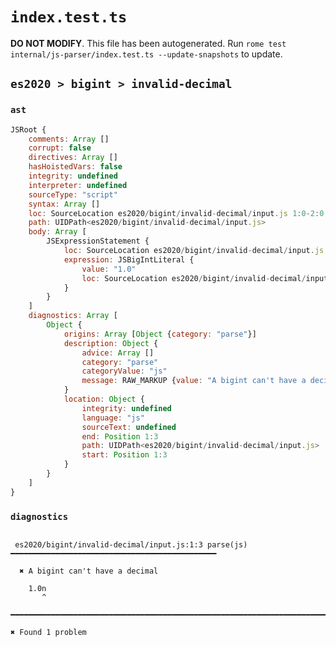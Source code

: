 # `index.test.ts`

**DO NOT MODIFY**. This file has been autogenerated. Run `rome test internal/js-parser/index.test.ts --update-snapshots` to update.

## `es2020 > bigint > invalid-decimal`

### `ast`

```javascript
JSRoot {
	comments: Array []
	corrupt: false
	directives: Array []
	hasHoistedVars: false
	integrity: undefined
	interpreter: undefined
	sourceType: "script"
	syntax: Array []
	loc: SourceLocation es2020/bigint/invalid-decimal/input.js 1:0-2:0
	path: UIDPath<es2020/bigint/invalid-decimal/input.js>
	body: Array [
		JSExpressionStatement {
			loc: SourceLocation es2020/bigint/invalid-decimal/input.js 1:0-1:4
			expression: JSBigIntLiteral {
				value: "1.0"
				loc: SourceLocation es2020/bigint/invalid-decimal/input.js 1:0-1:4
			}
		}
	]
	diagnostics: Array [
		Object {
			origins: Array [Object {category: "parse"}]
			description: Object {
				advice: Array []
				category: "parse"
				categoryValue: "js"
				message: RAW_MARKUP {value: "A bigint can't have a decimal"}
			}
			location: Object {
				integrity: undefined
				language: "js"
				sourceText: undefined
				end: Position 1:3
				path: UIDPath<es2020/bigint/invalid-decimal/input.js>
				start: Position 1:3
			}
		}
	]
}
```

### `diagnostics`

```

 es2020/bigint/invalid-decimal/input.js:1:3 parse(js) ━━━━━━━━━━━━━━━━━━━━━━━━━━━━━━━━━━━━━━━━━━━━━━

  ✖ A bigint can't have a decimal

    1.0n
       ^

━━━━━━━━━━━━━━━━━━━━━━━━━━━━━━━━━━━━━━━━━━━━━━━━━━━━━━━━━━━━━━━━━━━━━━━━━━━━━━━━━━━━━━━━━━━━━━━━━━━━

✖ Found 1 problem

```
